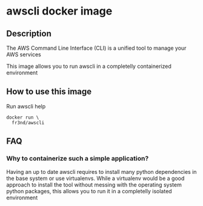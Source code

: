# awscli docker image

## Description

The AWS Command Line Interface (CLI) is a unified tool to manage your AWS
services

This image allows you to run awscli in a completelly containerized environment

## How to use this image

Run awscli help

```
docker run \
  fr3nd/awscli
```

## FAQ

### Why to containerize such a simple application?

Having an up to date awscli requires to install many python dependencies in the
base system or use virtualenvs. While a virtualenv would be a good approach to
install the tool without messing with the operating system python packages,
this allows you to run it in a completelly isolated environment
